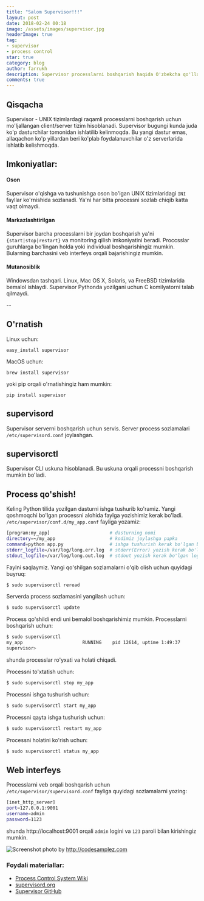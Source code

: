 ```yaml
---
title: "Salom Supervisor!!!"
layout: post
date: 2018-02-24 00:18
image: /assets/images/supervisor.jpg
headerImage: true
tag:
- supervisor
- process control
star: true
category: blog
author: farrukh
description: Supervisor processlarni boshqarish haqida O'zbekcha qo'llanma.
comments: true
---
```


## Qisqacha
Supervisor - UNIX tizimlardagi raqamli processlarni boshqarish uchun mo'ljallangan client/server tizim hisoblanadi.
Supervisor bugungi kunda juda ko'p dasturchilar tomonidan ishlatilib kelinmoqda. Bu yangi dastur emas, allaqachon ko'p yillardan
beri ko'plab foydalanuvchilar o'z serverlarida ishlatib kelishmoqda.

## Imkoniyatlar:
#### Oson
Supervisor o'qishga va tushunishga oson bo'lgan UNIX tizimlaridagi `INI` fayllar ko'rnishida sozlanadi. Ya'ni har bitta processni 
sozlab chiqib katta vaqt olmaydi.

#### Markazlashtirilgan
Supervisor barcha processlarni bir joydan boshqarish ya'ni `{start|stop|restart}` va monitoring qilish imkoniyatini beradi.
Proccsslar guruhlarga bo'lingan holda yoki individual boshqarishingiz mumkin. Bularning barchasini veb interfeys orqali bajarishingiz
mumkin.

#### Mutanosiblik
Windowsdan tashqari. Linux, Mac OS X, Solaris, va FreeBSD tizimlarida bemalol ishlaydi. Supervisor Pythonda yozilgani
uchun C komilyatorni talab qilmaydi.

--
## O'rnatish
Linux uchun:

    easy_install supervisor
    
MacOS uchun:

    brew install supervisor
    
    
yoki pip orqali o'rnatishingiz ham mumkin:

    pip install supervisor



## supervisord
Supervisor serverni boshqarish uchun servis. Server process sozlamalari `/etc/supervisord.conf` joylashgan.

## supervisorctl
Supervisor CLI uskuna hisoblanadi. Bu uskuna orqali processni boshqarish mumkin bo'ladi.


## Process qo'shish!
Keling Python tilida yozilgan dasturni ishga tushurib ko'ramiz.
Yangi qoshmoqchi bo'lgan processni alohida faylga yozishimiz kerak bo'ladi. `/etc/supervisor/conf.d/my_app.conf` fayliga yozamiz:

```bash
[program:my_app]                      # dasturning nomi
directory=~/my_app                    # kodimiz joylashga papka
command=python app.py                 # ishga tushurish kerak bo'lgan buyruq
stderr_logfile=/var/log/long.err.log  # stderr(Error) yozish kerak bo'lgan log fayl
stdout_logfile=/var/log/long.out.log  # stdout yozish kerak bo'lgan log fayl
```
Faylni saqlaymiz. Yangi qo'shilgan sozlamalarni o'qib olish uchun quyidagi buyruq:
```bash
$ sudo supervisorctl reread
```
Serverda process sozlamasini yangilash uchun:
```bash
$ sudo supervisorctl update
```
Process qo'shildi endi uni bemalol boshqarishimiz mumkin. Processlarni boshqarish uchun:
```bash
$ sudo supervisorctl
my_app                      RUNNING    pid 12614, uptime 1:49:37
supervisor>
```
shunda processlar ro'yxati va holati chiqadi.

Processni to'xtatish uchun:
```bash
$ sudo supervisorctl stop my_app
```

Processni ishga tushurish uchun:
```bash
$ sudo supervisorctl start my_app
```

Processni qayta ishga tushurish uchun:
```bash
$ sudo supervisorctl restart my_app
```

Processni holatini ko'rish uchun:
```bash
$ sudo supervisorctl status my_app
```

## Web interfeys
Processlarni veb orqali boshqarish uchun `/etc/supervisor/supervisord.conf` fayliga quyidagi sozlamalarni yozing:
```bash
[inet_http_server]
port=127.0.0.1:9001
username=admin
password=1123
```
shunda http://localhost:9001 orqali `admin` logini va `123` paroli bilan kirishingiz mumkin.

![Screenshot](http://farrukh.me/assets/images/supervisor.png)
photo by http://codesamplez.com

### Foydali materiallar:
* [Process Control System Wiki](https://en.wikipedia.org/wiki/Process_control)
* [supervisord.org](http://supervisord.org/index.html)
* [Supervisor GitHub](https://github.com/Supervisor/supervisor)



